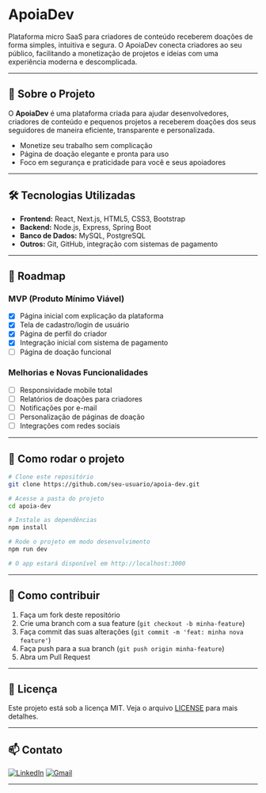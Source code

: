 # ApoiaDev

Plataforma micro SaaS para criadores de conteúdo receberem doações de forma simples, intuitiva e segura. O ApoiaDev conecta criadores ao seu público, facilitando a monetização de projetos e ideias com uma experiência moderna e descomplicada.

---

## 🚀 Sobre o Projeto

O **ApoiaDev** é uma plataforma criada para ajudar desenvolvedores, criadores de conteúdo e pequenos projetos a receberem doações dos seus seguidores de maneira eficiente, transparente e personalizada.

- Monetize seu trabalho sem complicação
- Página de doação elegante e pronta para uso
- Foco em segurança e praticidade para você e seus apoiadores

---

## 🛠️ Tecnologias Utilizadas

- **Frontend:** React, Next.js, HTML5, CSS3, Bootstrap
- **Backend:** Node.js, Express, Spring Boot
- **Banco de Dados:** MySQL, PostgreSQL
- **Outros:** Git, GitHub, integração com sistemas de pagamento

---

## 📅 Roadmap

### MVP (Produto Mínimo Viável)
- [x] Página inicial com explicação da plataforma
- [x] Tela de cadastro/login de usuário
- [x] Página de perfil do criador
- [x] Integração inicial com sistema de pagamento
- [ ] Página de doação funcional

### Melhorias e Novas Funcionalidades
- [ ] Responsividade mobile total
- [ ] Relatórios de doações para criadores
- [ ] Notificações por e-mail
- [ ] Personalização de páginas de doação
- [ ] Integrações com redes sociais

---

## 📂 Como rodar o projeto

```bash
# Clone este repositório
git clone https://github.com/seu-usuario/apoia-dev.git

# Acesse a pasta do projeto
cd apoia-dev

# Instale as dependências
npm install

# Rode o projeto em modo desenvolvimento
npm run dev

# O app estará disponível em http://localhost:3000
```

---

## 🤝 Como contribuir

1. Faça um fork deste repositório
2. Crie uma branch com a sua feature (`git checkout -b minha-feature`)
3. Faça commit das suas alterações (`git commit -m 'feat: minha nova feature'`)
4. Faça push para a sua branch (`git push origin minha-feature`)
5. Abra um Pull Request

---

## 📄 Licença

Este projeto está sob a licença MIT. Veja o arquivo [LICENSE](LICENSE) para mais detalhes.

---

## 📫 Contato

[![LinkedIn](https://img.shields.io/badge/LinkedIn-0A66C2?style=for-the-badge&logo=linkedin&logoColor=white)](https://www.linkedin.com/in/eduardo-henrique-jesus/)
[![Gmail](https://img.shields.io/badge/Gmail-EA4335?style=for-the-badge&logo=gmail&logoColor=white)](mailto:eduardoohenriquej@gmail.com)

---
